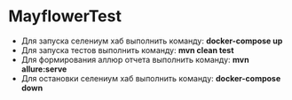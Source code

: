# MayflowerTest

* Для запуска селениум хаб выполнить команду: **docker-compose up**
* Для запуска тестов выполнить команду: **mvn clean test**
* Для формирования аллюр отчета выполнить команду: **mvn allure:serve**
* Для остановки селениум хаб выполнить команду: **docker-compose down**